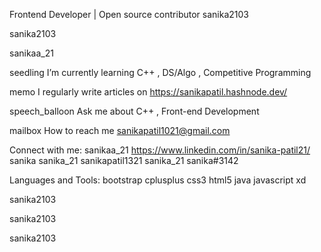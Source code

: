 Frontend Developer | Open source contributor
sanika2103

sanika2103

sanikaa_21

seedling I’m currently learning C++ , DS/Algo , Competitive Programming

memo I regularly write articles on https://sanikapatil.hashnode.dev/

speech_balloon Ask me about C++ , Front-end Development

mailbox How to reach me sanikapatil1021@gmail.com

Connect with me:
sanikaa_21 https://www.linkedin.com/in/sanika-patil21/ sanika sanika_21 sanikapatil1321 sanika_21 sanika#3142

Languages and Tools:
bootstrap cplusplus css3 html5 java javascript xd

sanika2103

 sanika2103

sanika2103
